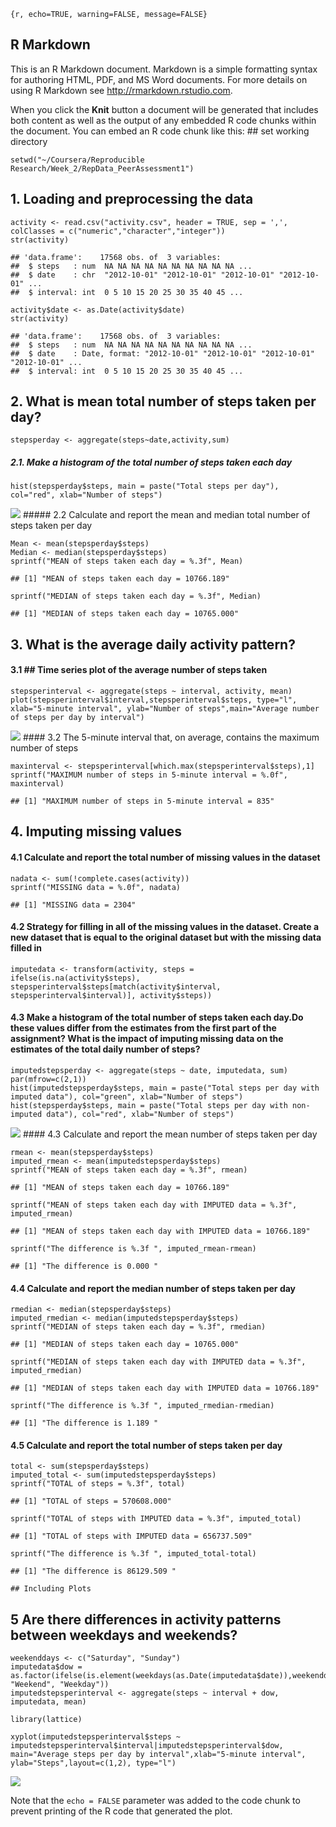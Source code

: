     {r, echo=TRUE, warning=FALSE, message=FALSE}

## R Markdown

This is an R Markdown document. Markdown is a simple formatting syntax
for authoring HTML, PDF, and MS Word documents. For more details on
using R Markdown see <http://rmarkdown.rstudio.com>.

When you click the **Knit** button a document will be generated that
includes both content as well as the output of any embedded R code
chunks within the document. You can embed an R code chunk like this: \##
set working directory

    setwd("~/Coursera/Reproducible Research/Week_2/RepData_PeerAssessment1")

## 1. Loading and preprocessing the data

    activity <- read.csv("activity.csv", header = TRUE, sep = ',', colClasses = c("numeric","character","integer"))
    str(activity)

    ## 'data.frame':    17568 obs. of  3 variables:
    ##  $ steps   : num  NA NA NA NA NA NA NA NA NA NA ...
    ##  $ date    : chr  "2012-10-01" "2012-10-01" "2012-10-01" "2012-10-01" ...
    ##  $ interval: int  0 5 10 15 20 25 30 35 40 45 ...

    activity$date <- as.Date(activity$date)
    str(activity)

    ## 'data.frame':    17568 obs. of  3 variables:
    ##  $ steps   : num  NA NA NA NA NA NA NA NA NA NA ...
    ##  $ date    : Date, format: "2012-10-01" "2012-10-01" "2012-10-01" "2012-10-01" ...
    ##  $ interval: int  0 5 10 15 20 25 30 35 40 45 ...

## 2. What is mean total number of steps taken per day?

    stepsperday <- aggregate(steps~date,activity,sum)

##### 2.1. Make a histogram of the total number of steps taken each day

    hist(stepsperday$steps, main = paste("Total steps per day"), col="red", xlab="Number of steps")

![](PA1_template_files/figure-markdown_strict/unnamed-chunk-4-1.png)
\##### 2.2 Calculate and report the mean and median total number of
steps taken per day

    Mean <- mean(stepsperday$steps)
    Median <- median(stepsperday$steps)
    sprintf("MEAN of steps taken each day = %.3f", Mean)

    ## [1] "MEAN of steps taken each day = 10766.189"

    sprintf("MEDIAN of steps taken each day = %.3f", Median)

    ## [1] "MEDIAN of steps taken each day = 10765.000"

## 3. What is the average daily activity pattern?

#### 3.1 \## Time series plot of the average number of steps taken

    stepsperinterval <- aggregate(steps ~ interval, activity, mean)
    plot(stepsperinterval$interval,stepsperinterval$steps, type="l", xlab="5-minute interval", ylab="Number of steps",main="Average number of steps per day by interval")

![](PA1_template_files/figure-markdown_strict/unnamed-chunk-6-1.png)
\#### 3.2 The 5-minute interval that, on average, contains the maximum
number of steps

    maxinterval <- stepsperinterval[which.max(stepsperinterval$steps),1]
    sprintf("MAXIMUM number of steps in 5-minute interval = %.0f", maxinterval)

    ## [1] "MAXIMUM number of steps in 5-minute interval = 835"

## 4. Imputing missing values

#### 4.1 Calculate and report the total number of missing values in the dataset

    nadata <- sum(!complete.cases(activity))
    sprintf("MISSING data = %.0f", nadata)

    ## [1] "MISSING data = 2304"

#### 4.2 Strategy for filling in all of the missing values in the dataset. Create a new dataset that is equal to the original dataset but with the missing data filled in

    imputedata <- transform(activity, steps = ifelse(is.na(activity$steps), stepsperinterval$steps[match(activity$interval, stepsperinterval$interval)], activity$steps))

#### 4.3 Make a histogram of the total number of steps taken each day.Do these values differ from the estimates from the first part of the assignment? What is the impact of imputing missing data on the estimates of the total daily number of steps?

    imputedstepsperday <- aggregate(steps ~ date, imputedata, sum)
    par(mfrow=c(2,1))
    hist(imputedstepsperday$steps, main = paste("Total steps per day with imputed data"), col="green", xlab="Number of steps")
    hist(stepsperday$steps, main = paste("Total steps per day with non-imputed data"), col="red", xlab="Number of steps")

![](PA1_template_files/figure-markdown_strict/unnamed-chunk-10-1.png)
\#### 4.3 Calculate and report the mean number of steps taken per day

    rmean <- mean(stepsperday$steps)
    imputed_rmean <- mean(imputedstepsperday$steps)
    sprintf("MEAN of steps taken each day = %.3f", rmean)

    ## [1] "MEAN of steps taken each day = 10766.189"

    sprintf("MEAN of steps taken each day with IMPUTED data = %.3f", imputed_rmean)

    ## [1] "MEAN of steps taken each day with IMPUTED data = 10766.189"

    sprintf("The difference is %.3f ", imputed_rmean-rmean)

    ## [1] "The difference is 0.000 "

#### 4.4 Calculate and report the median number of steps taken per day

    rmedian <- median(stepsperday$steps)
    imputed_rmedian <- median(imputedstepsperday$steps)
    sprintf("MEDIAN of steps taken each day = %.3f", rmedian)

    ## [1] "MEDIAN of steps taken each day = 10765.000"

    sprintf("MEDIAN of steps taken each day with IMPUTED data = %.3f", imputed_rmedian)

    ## [1] "MEDIAN of steps taken each day with IMPUTED data = 10766.189"

    sprintf("The difference is %.3f ", imputed_rmedian-rmedian)

    ## [1] "The difference is 1.189 "

#### 4.5 Calculate and report the total number of steps taken per day

    total <- sum(stepsperday$steps)
    imputed_total <- sum(imputedstepsperday$steps)
    sprintf("TOTAL of steps = %.3f", total)

    ## [1] "TOTAL of steps = 570608.000"

    sprintf("TOTAL of steps with IMPUTED data = %.3f", imputed_total)

    ## [1] "TOTAL of steps with IMPUTED data = 656737.509"

    sprintf("The difference is %.3f ", imputed_total-total)

    ## [1] "The difference is 86129.509 "

    ## Including Plots

## 5 Are there differences in activity patterns between weekdays and weekends?

    weekenddays <- c("Saturday", "Sunday")
    imputedata$dow = as.factor(ifelse(is.element(weekdays(as.Date(imputedata$date)),weekenddays), "Weekend", "Weekday"))
    imputedstepsperinterval <- aggregate(steps ~ interval + dow, imputedata, mean)

    library(lattice)

    xyplot(imputedstepsperinterval$steps ~ imputedstepsperinterval$interval|imputedstepsperinterval$dow, main="Average steps per day by interval",xlab="5-minute interval", ylab="Steps",layout=c(1,2), type="l")

![](PA1_template_files/figure-markdown_strict/unnamed-chunk-14-1.png)

Note that the `echo = FALSE` parameter was added to the code chunk to
prevent printing of the R code that generated the plot.
